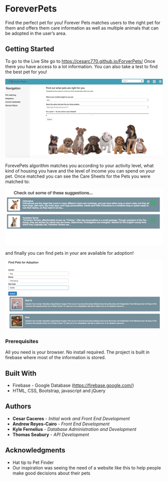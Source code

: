 # ForeverPets 

Find the perfect pet for you! Forever Pets matches users to the right pet for them and offers them care information as well as multiple animals that can be adopted in the user’s area.

## Getting Started

To go to the Live Site go to https://cesarc770.github.io/ForverPets/
Once there you have access to a lot information. You can also take a test to find the best pet for you!

![Test](pettest.png)

ForevePets algorithm matches you according to your activity level, what kind of housing you have and the level of income you can spend on your pet.
Once matched you can see the Care Sheets for the Pets you were matched to:

![Caresheets](caresheet.png)

and finally you can find pets in your are available for adoption!

![Adopt](adopt.png)

### Prerequisites

All you need is your browser. No install required. The project is built in firebase where most of the information is stored. 


## Built With

* Firebase - Google Database (https://firebase.google.com/)
* HTML, CSS, Bootstrap, javascript and jQuery

## Authors

* **Cesar Caceres** - *Initial work and Front End Development* 
* **Andrew Reyes-Cairo** - *Front End Development*
* **Kyle Fernelius** - *Database Administration and Development*
* **Thomas Seabury** - *API Development*

## Acknowledgments

* Hat tip to Pet Finder
* Our inspiration was seeing the need of a website like this to help people make good decisions about their pets

